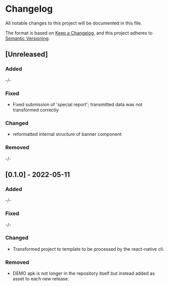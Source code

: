 # Changelog

All notable changes to this project will be documented in this file.

The format is based on [Keep a Changelog](https://keepachangelog.com/en/1.0.0/),
and this project adheres to [Semantic Versioning](https://semver.org/spec/v2.0.0.html).

## [Unreleased]

### Added

-/-

### Fixed

-   Fixed submission of 'special report'; transmitted data was not transformed correctly

### Changed

-   reformatted internal structure of banner component

### Removed

-/-

## [0.1.0] - 2022-05-11

### Added

-/-

### Fixed

-/-

### Changed

-   Transformed project to template to be processed by the react-native cli.

### Removed

-   DEMO apk is not longer in the repository itself but instead added as asset to each new release.
